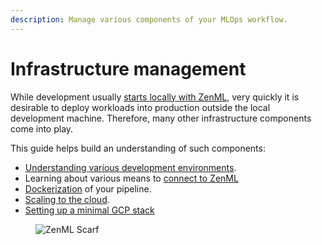 ```yaml
---
description: Manage various components of your MLOps workflow.
---
```


# Infrastructure management

While development usually [starts locally with ZenML](../../starter-guide/starter-guide.md), very quickly it is desirable to deploy workloads into production outside the local development machine. Therefore, many other infrastructure components come into play.

This guide helps build an understanding of such components:

- [Understanding various development environments](understanding-environments.md).
- Learning about various means to [connect to ZenML](connecting-to-zenml.md)
- [Dockerization](containerize-your-pipeline.md) of your pipeline.
- [Scaling to the cloud](scale-compute-to-the-cloud.md).
- [Setting up a minimal GCP stack](cloud-stacks/minimal-gcp-stack.md)

<figure><img src="https://static.scarf.sh/a.png?x-pxid=f0b4f458-0a54-4fcd-aa95-d5ee424815bc" alt="ZenML Scarf"><figcaption></figcaption></figure>
